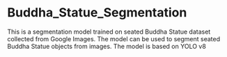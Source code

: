 # Buddha_Statue_Segmentation
This is a segmentation model trained on seated Buddha Statue dataset collected from Google Images. The model can be used to segment seated Buddha Statue objects from images. The model is based on YOLO v8
